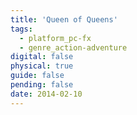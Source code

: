 ```yaml
---
title: 'Queen of Queens'
tags:
  - platform_pc-fx
  - genre_action-adventure
digital: false
physical: true
guide: false
pending: false
date: 2014-02-10
---
```

